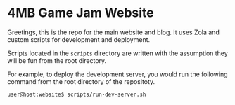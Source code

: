 # 4MB Game Jam Website

Greetings, this is the repo for the main website and blog. It uses Zola
and custom scripts for development and deployment.

Scripts located in the ``scripts`` directory are written with the assumption
they will be fun from the root directory.

For example, to deploy the development server, you would run the following
command from the root directory of the repositoty.

```bash
user@host:website$ scripts/run-dev-server.sh
```
   